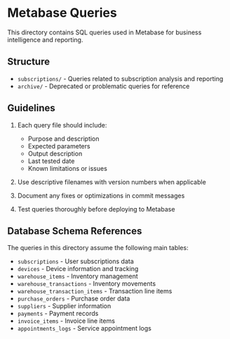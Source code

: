 # Metabase Queries

This directory contains SQL queries used in Metabase for business intelligence and reporting.

## Structure

- `subscriptions/` - Queries related to subscription analysis and reporting
- `archive/` - Deprecated or problematic queries for reference

## Guidelines

1. Each query file should include:
   - Purpose and description
   - Expected parameters
   - Output description
   - Last tested date
   - Known limitations or issues

2. Use descriptive filenames with version numbers when applicable
3. Document any fixes or optimizations in commit messages
4. Test queries thoroughly before deploying to Metabase

## Database Schema References

The queries in this directory assume the following main tables:
- `subscriptions` - User subscriptions data
- `devices` - Device information and tracking
- `warehouse_items` - Inventory management
- `warehouse_transactions` - Inventory movements
- `warehouse_transaction_items` - Transaction line items
- `purchase_orders` - Purchase order data
- `suppliers` - Supplier information
- `payments` - Payment records
- `invoice_items` - Invoice line items
- `appointments_logs` - Service appointment logs